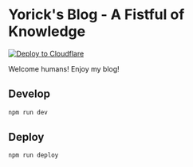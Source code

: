# Yorick's Blog - A Fistful of Knowledge

[![Deploy to Cloudflare](https://deploy.workers.cloudflare.com/button)](https://deploy.workers.cloudflare.com/?url=https://github.com/craigsdennis/aiave-yoricks-blog)


Welcome humans! Enjoy my blog!

## Develop

```bash
npm run dev
```

## Deploy

```bash
npm run deploy
````

